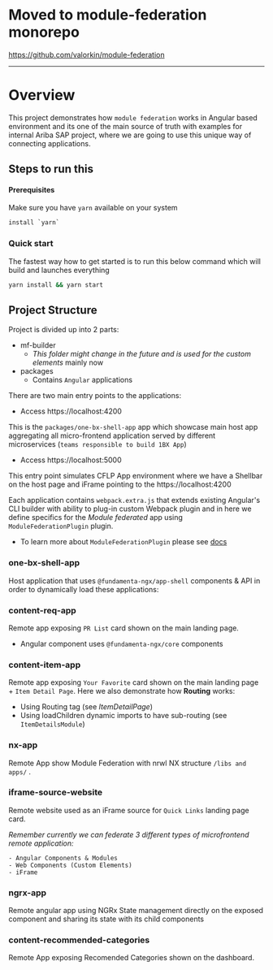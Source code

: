 # Moved to module-federation monorepo

https://github.com/valorkin/module-federation

-------------
# Overview

This project demonstrates how `module federation` works in Angular based environment and its
one of the main source of truth with examples for internal Ariba SAP project, where we are going to use this 
unique way of connecting applications. 


## Steps to run this

#### Prerequisites

Make sure you have `yarn` available on your system
```html
install `yarn`
```
  

### Quick start

The fastest way how to get started is to run this below command which will build and launches 
everything 

```bash
yarn install && yarn start
```

## Project Structure

Project is divided up into 2 parts:
 - mf-builder
    - _This folder might change in the future and is used for the custom elements_ mainly now
 - packages 
    - Contains `Angular` applications
    
    
There are two main entry points to the applications:

- Access https://localhost:4200

This is the `packages/one-bx-shell-app` app which showcase main host app aggregating all 
micro-frontend application served by different microservices (`teams responsible to build 1BX App`) 



- Access https://localhost:5000

This entry point simulates CFLP App environment where we have a Shellbar on the host page and iFrame pointing
to the https://localhost:4200

Each application contains `webpack.extra.js` that extends existing Angular's CLI builder with ability to 
plug-in custom Webpack plugin and in here we define specifics for the _Module federated_ app using 
`ModuleFederationPlugin` plugin.

 - To learn more about `ModuleFederationPlugin` please see [docs](https://webpack.js.org/concepts/module-federation/)
 
 
### one-bx-shell-app

Host application that uses `@fundamenta-ngx/app-shell` components & API in order to dynamically load these applications:

### content-req-app

Remote app exposing `PR List` card shown on the main landing page.
 - Angular component uses `@fundamenta-ngx/core` components

### content-item-app

Remote app exposing `Your Favorite` card shown on the main landing page + `Item Detail Page`. Here we also 
demonstrate how **Routing** works:
 - Using Routing tag (see _ItemDetailPage_)
 - Using loadChildren dynamic imports to have sub-routing (see `ItemDetailsModule`)
 
### nx-app

Remote App show Module Federation with nrwl NX structure `/libs and apps/` .

### iframe-source-website

Remote website used as an iFrame source for `Quick Links` landing page card.

  _Remember currently we can federate 3 different types of microfrontend remote application:_
     
    - Angular Components & Modules
    - Web Components (Custom Elements)
    - iFrame 



### ngrx-app

Remote angular app using NGRx State management directly on the exposed component and sharing its state
with its child components


### content-recommended-categories

Remote App exposing Recomended Categories shown on the dashboard.





